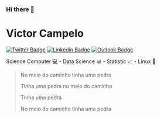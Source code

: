 ### Hi there 👋
# Victor Campelo 

[![Twitter Badge](https://img.shields.io/badge/-@Jvictor_cv-4455cc?style=for-the-badge&logo=twitter&logoColor=white&link=https://twitter.com/Jvictor_cv)](https://twitter.com/Jvictor_cv)
[![Linkedin Badge](https://img.shields.io/badge/-Victor%20Campelo-4455cc?style=for-the-badge&logo=Linkedin&logoColor=white&link=https://www.linkedin.com/in/victor-campelo-7193a2143/)](https://www.linkedin.com/in/victor-campelo-7193a2143/)
[![Outlook Badge](https://img.shields.io/badge/-victor_campelo@outlook.com-4455cc?style=for-the-badge&logo=Microsoft&logoColor=white&link=mailto:victor_campelo@outlook.com)](mailto:victor_campelo@outlook.com)

Science Computer :computer: - Data Science :bar_chart: - Statistic :chart_with_upwards_trend: - Linux :penguin:

> No meio do caminho tinha uma pedra</p>
> Tinha uma pedra no meio do caminho</p>
> Tinha uma pedra</p>
> No meio do caminho tinha uma pedra</p>
